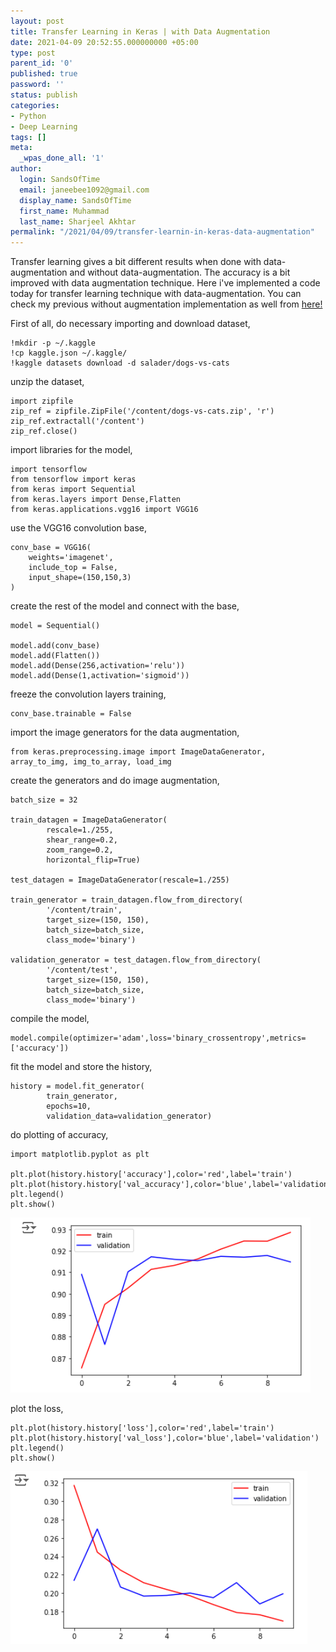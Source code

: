 ```yaml
---
layout: post
title: Transfer Learning in Keras | with Data Augmentation
date: 2021-04-09 20:52:55.000000000 +05:00
type: post
parent_id: '0'
published: true
password: ''
status: publish
categories:
- Python
- Deep Learning
tags: []
meta:
  _wpas_done_all: '1'
author:
  login: SandsOfTime
  email: janeebee1092@gmail.com
  display_name: SandsOfTime
  first_name: Muhammad
  last_name: Sharjeel Akhtar
permalink: "/2021/04/09/transfer-learnin-in-keras-data-augmentation"
---
```

Transfer learning gives a bit different results when done with data-augmentation and without data-augmentation. The accuracy is a bit improved with data augmentation technique. Here i've implemented a code today for transfer learning technique with data-augmentation. You can check my previous without augmentation implementation as well from [here!](/2021/04/10/transfer-learnin-in-keras)

First of all, do necessary importing and download dataset,

```
!mkdir -p ~/.kaggle
!cp kaggle.json ~/.kaggle/
!kaggle datasets download -d salader/dogs-vs-cats
```

unzip the dataset,

```
import zipfile
zip_ref = zipfile.ZipFile('/content/dogs-vs-cats.zip', 'r')
zip_ref.extractall('/content')
zip_ref.close()
```

import libraries for the model,

```
import tensorflow
from tensorflow import keras
from keras import Sequential
from keras.layers import Dense,Flatten
from keras.applications.vgg16 import VGG16
```

use the VGG16 convolution base,

```
conv_base = VGG16(
    weights='imagenet',
    include_top = False,
    input_shape=(150,150,3)
)
```

create the rest of the model and connect with the base,

```
model = Sequential()

model.add(conv_base)
model.add(Flatten())
model.add(Dense(256,activation='relu'))
model.add(Dense(1,activation='sigmoid'))
```

freeze the convolution layers training,

```
conv_base.trainable = False
```

import the image generators for the data augmentation,

```
from keras.preprocessing.image import ImageDataGenerator, array_to_img, img_to_array, load_img
```

create the generators and do image augmentation,

```
batch_size = 32

train_datagen = ImageDataGenerator(
        rescale=1./255,
        shear_range=0.2,
        zoom_range=0.2,
        horizontal_flip=True)

test_datagen = ImageDataGenerator(rescale=1./255)

train_generator = train_datagen.flow_from_directory(
        '/content/train',
        target_size=(150, 150),
        batch_size=batch_size,
        class_mode='binary') 

validation_generator = test_datagen.flow_from_directory(
        '/content/test',
        target_size=(150, 150),
        batch_size=batch_size,
        class_mode='binary')
```

compile the model,

```
model.compile(optimizer='adam',loss='binary_crossentropy',metrics=['accuracy'])
```

fit the model and store the history,

```
history = model.fit_generator(
        train_generator,
        epochs=10,
        validation_data=validation_generator)
```

do plotting of accuracy,

```
import matplotlib.pyplot as plt

plt.plot(history.history['accuracy'],color='red',label='train')
plt.plot(history.history['val_accuracy'],color='blue',label='validation')
plt.legend()
plt.show()
```

![1](/assets/images/clt/transfer-learnin-in-keras-data-augmentaion/1.png)

plot the loss,

```
plt.plot(history.history['loss'],color='red',label='train')
plt.plot(history.history['val_loss'],color='blue',label='validation')
plt.legend()
plt.show()
```

![2](/assets/images/clt/transfer-learnin-in-keras-data-augmentaion/2.png)